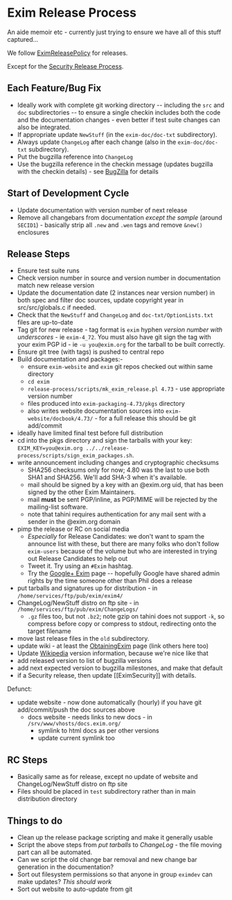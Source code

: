Exim Release Process
====================

An aide memoir etc - currently just trying to ensure we have all of this
stuff captured...

We follow [EximReleasePolicy](EximReleasePolicy) for releases.

Except for the [Security Release Process](SecurityReleaseProcess).


Each Feature/Bug Fix
--------------------
-   Ideally work with complete git working directory -- including the
    `src` and `doc` subdirectories -- to ensure a single checkin
    includes both the code and the documentation changes - even better
    if test suite changes can also be integrated.
-   If appropriate update `NewStuff` (in the `exim-doc/doc-txt`
    subdirectory).
-   Always update `ChangeLog` after each change (also in the
    `exim-doc/doc-txt` subdirectory).
-   Put the bugzilla reference into `ChangeLog`
-   Use the bugzilla reference in the checkin message (updates bugzilla
    with the checkin details) - see [BugZilla](BugZilla) for details

Start of Development Cycle
--------------------------
-   Update documentation with version number of next release
-   Remove all changebars from documentation *except the sample* (around
    `SECID1`) - basically strip all `.new` and `.wen` tags and remove
    `&new()` enclosures

Release Steps
-------------
-   Ensure test suite runs
-   Check version number in source and version number in documentation
    match new release version
-   Update the documentation date (2 instances near version number) in
    both spec and filter doc sources, update copyright year in
    src/src/globals.c if needed.
-   Check that the `NewStuff` and `ChangeLog` and
    `doc-txt/OptionLists.txt` files are up-to-date
-   Tag git for new release - tag format is `exim` hyphen *version
    number with underscores* - ie `exim-4_72`. You must also have git
    sign the tag with your exim PGP id - ie `-u you@exim.org` for
    the tarball to be built correctly.
-   Ensure git tree (with tags) is pushed to central repo
-   Build documentation and packages:-
    -   ensure `exim-website` and `exim` git repos checked out within
        same directory
    -   `cd exim`
    -   `release-process/scripts/mk_exim_release.pl 4.73` - use
        appropriate version number
    -   files produced into `exim-packaging-4.73/pkgs` directory
    -   also writes website documentation sources into
        `exim-website/docbook/4.73/` - for a full release this should be
        git add/commit
-   ideally have limited final test before full distribution
-   cd into the pkgs directory and sign the tarballs with your key:
    `EXIM_KEY=you@exim.org ../../release-process/scripts/sign_exim_packages.sh`.
-   write announcement including changes and cryptographic checksums
    -   SHA256 checksums only for now; 4.80 was the last to use both
        SHA1 and SHA256. We'll add SHA-3 when it's available.
    -   mail should be signed by a key with an @exim.org uid, that has
        been signed by the other Exim Maintainers.
    -   mail **must** be sent PGP/inline, as PGP/MIME will be rejected
        by the mailing-list software.
    -   note that tahini requires authentication for any mail sent with
        a sender in the @exim.org domain
-   pimp the release or RC on social media
    -   *Especially* for Release Candidates: we don't want to spam the
        announce list with these, but there are many folks who don't
        follow `exim-users` because of the volume but who are interested
        in trying out Release Candidates to help out
    -   Tweet it. Try using an `#Exim` hashtag.
    -   Try the [Google+
        Exim](https://plus.google.com/b/101257968735428844827/) page --
        hopefully Google have shared admin rights by the time someone
        other than Phil does a release
-   put tarballs and signatures up for distribution - in
    `/home/services/ftp/pub/exim/exim4/`
-   ChangeLog/NewStuff distro on ftp site - in
    `/home/services/ftp/pub/exim/ChangeLogs/`
    -   `.gz` files too, but not `.bz2`; note gzip on tahini does not
        support `-k`, so compress before copy or compress to stdout,
        redirecting onto the target filename
-   move last release files in the `old` subdirectory.
-   update wiki - at least the [ObtainingExim](ObtainingExim) page
    (link others here too)
-   Update [Wikipedia](http://en.wikipedia.org/wiki/Exim) version
    information, because we're nice like that
-   add released version to list of bugzilla versions
-   add next expected version to bugzilla milestones, and make that
    default
-   if a Security release, then update [[EximSecurity]] with details.

Defunct:
-   update website - now done automatically (hourly) if you have git
    add/commit/push the doc sources above
    -   docs website - needs links to new docs - in
        `/srv/www/vhosts/docs.exim.org/`
        -   symlink to html docs as per other versions
        -   update current symlink too

RC Steps
--------
-   Basically same as for release, except no update of website and
    ChangeLog/NewStuff distro on ftp site
-   Files should be placed in `test` subdirectory rather than in main
    distribution directory

Things to do
------------
-   Clean up the release package scripting and make it generally usable
-   Script the above steps from *put tarballs* to *ChangeLog* - the file
    moving part can all be automated.
-   Can we script the old change bar removal and new change bar
    generation in the documentation?
-   Sort out filesystem permissions so that anyone in group `eximdev`
    can make updates? *This should work*
-   Sort out website to auto-update from git
